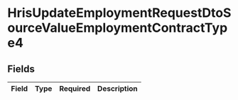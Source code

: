 # HrisUpdateEmploymentRequestDtoSourceValueEmploymentContractType4


## Fields

| Field       | Type        | Required    | Description |
| ----------- | ----------- | ----------- | ----------- |